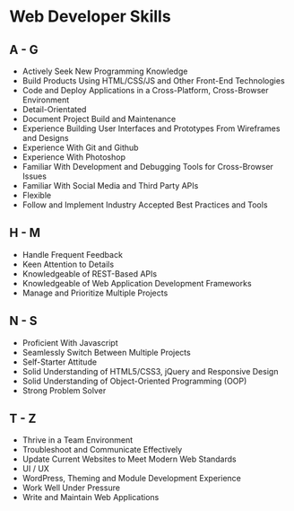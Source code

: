 # Web Developer Skills


## A - G

- Actively Seek New Programming Knowledge
- Build Products Using HTML/CSS/JS and Other Front-End Technologies
- Code and Deploy Applications in a Cross-Platform, Cross-Browser Environment
- Detail-Orientated
- Document Project Build and Maintenance
- Experience Building User Interfaces and Prototypes From Wireframes and Designs
- Experience With Git and Github
- Experience With Photoshop
- Familiar With Development and Debugging Tools for Cross-Browser Issues
- Familiar With Social Media and Third Party APIs
- Flexible
- Follow and Implement Industry Accepted Best Practices and Tools

## H - M

- Handle Frequent Feedback
- Keen Attention to Details
- Knowledgeable of REST-Based APIs
- Knowledgeable of Web Application Development Frameworks
- Manage and Prioritize Multiple Projects

## N - S

- Proficient With Javascript
- Seamlessly Switch Between Multiple Projects
- Self-Starter Attitude
- Solid Understanding of HTML5/CSS3, jQuery and Responsive Design
- Solid Understanding of Object-Oriented Programming (OOP)
- Strong Problem Solver

## T - Z

- Thrive in a Team Environment
- Troubleshoot and Communicate Effectively
- Update Current Websites to Meet Modern Web Standards
- UI / UX
- WordPress, Theming and Module Development Experience
- Work Well Under Pressure
- Write and Maintain Web Applications
